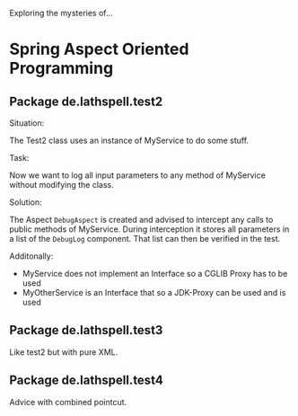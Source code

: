 Exploring the mysteries of...

Spring Aspect Oriented Programming
==================================

Package de.lathspell.test2
--------------------------

Situation:

The Test2 class uses an instance of MyService to do some stuff.

Task:

Now we want to log all input parameters to any method of MyService without modifying the class.

Solution:

The Aspect `DebugAspect` is created and advised to intercept any calls to public methods of MyService.
During interception it stores all parameters in a list of the `DebugLog` component. That list can then
be verified in the test.
  
Additonally:

* MyService does not implement an Interface so a CGLIB Proxy has to be used
* MyOtherService is an Interface that so a JDK-Proxy can be used and is used

Package de.lathspell.test3
---------------------------

Like test2 but with pure XML.

Package de.lathspell.test4
--------------------------
  
 Advice with combined pointcut.
 